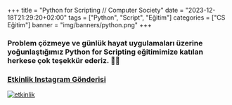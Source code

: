 +++
title = "Python for Scripting // Computer Society"
date = "2023-12-18T21:29:20+02:00"
tags = ["Python", "Script", "Eğitim"]
categories = ["CS Eğitim"]
banner = "img/banners/python.png"
+++

### Problem çözmeye ve günlük hayat uygulamaları üzerine yoğunlaştığımız Python for Scripting eğitimimize katılan herkese çok teşekkür ederiz. 🥳💙
### [Etkinlik Instagram Gönderisi](https://www.instagram.com/p/C031SRZNjKc/)
[![etkinlik](/img/banners/python.png)](https://www.instagram.com/p/C031SRZNjKc/)
